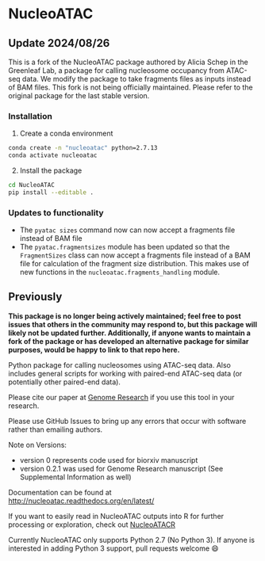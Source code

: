 # NucleoATAC

## Update 2024/08/26

This is a fork of the NucleoATAC package authored by Alicia Schep in the Greenleaf Lab,
a package for calling nucleosome occupancy from ATAC-seq data.
We modify the package to take fragments files as inputs instead of BAM files.
This fork is not being officially maintained. Please refer to the original package
for the last stable version.


### Installation

1. Create a conda environment

```bash
conda create -n "nucleoatac" python=2.7.13
conda activate nucleoatac
```

2. Install the package

```bash
cd NucleoATAC
pip install --editable .
```


### Updates to functionality

- The `pyatac sizes` command now can now accept a fragments file instead of BAM file
- The `pyatac.fragmentsizes` module has been updated so that the `FragmentSizes` class
  can now accept a fragments file instead of a BAM file for calculation of the fragment
  size distribution. This makes use of new functions in the `nucleoatac.fragments_handling` module.



## Previously

**This package is no longer being actively maintained; feel free to post issues that others in the community may respond to, but this package will likely not be updated further. Additionally, if anyone wants to maintain a fork of the package or has developed an alternative package for similar purposes, would be happy to link to that repo here.**

Python package for calling nucleosomes using ATAC-seq data.
Also includes general scripts for working with paired-end ATAC-seq data (or potentially other paired-end data).

Please cite our paper at [Genome Research](http://genome.cshlp.org/content/25/11/1757) if you use this tool in your research.

Please use GitHub Issues to bring up any errors that occur with software rather than emailing authors.

Note on Versions:  

* version 0 represents code used for biorxiv manuscript
* version 0.2.1 was used for Genome Research manuscript (See Supplemental Information as well)

Documentation  can be found at http://nucleoatac.readthedocs.org/en/latest/

If you want to easily read in NucleoATAC outputs into R for further processing or exploration, check out [NucleoATACR](https://github.com/GreenleafLab/NucleoATACR/)

Currently NucleoATAC only supports Python 2.7 (No Python 3). If anyone is interested in adding Python 3 support, pull requests welcome :smile:
